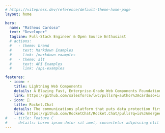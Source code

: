 ```yaml
---
# https://vitepress.dev/reference/default-theme-home-page
layout: home

hero:
  name: "Matheus Cardoso"
  text: "Developer"
  tagline: Full-Stack Engineer & Open Source Enthusiast
  # actions:
  #   - theme: brand
  #     text: Markdown Examples
  #     link: /markdown-examples
  #   - theme: alt
  #     text: API Examples
  #     link: /api-examples

features:
  - icon: ⚡️
    title: Lightning Web Components
    details: A Blazing Fast, Enterprise-Grade Web Components Foundation.
    link: https://github.com/salesforce/lwc/pulls?q=author%3Acardoso+is%3Amerged+sort%3Acomments-desc
  - icon: 🚀
    title: Rocket.Chat
    details: The communications platform that puts data protection first.
    link: https://github.com/RocketChat/Rocket.Chat/pulls?q=is%3Amerged+author%3Acardoso+sort%3Acomments-desc
#   - title: Feature C
#     details: Lorem ipsum dolor sit amet, consectetur adipiscing elit
---
```


